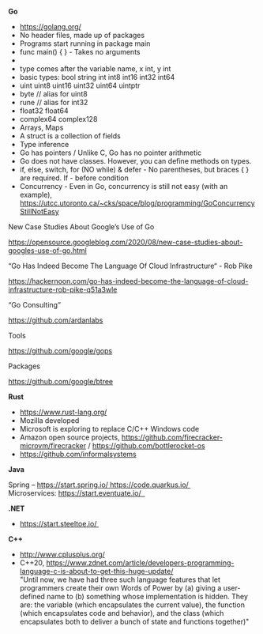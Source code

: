 **Go** 

- https://golang.org/ 
- No header files, made up of packages
- Programs start running in package main
- func main() { } - Takes no arguments
- 
- type comes after the variable name, x int, y int
- basic types: bool string int int8 int16 int32 int64
- uint uint8 uint16 uint32 uint64 uintptr
- byte // alias for uint8
- rune // alias for int32
- float32 float64
- complex64 complex128
- Arrays, Maps
- A struct is a collection of fields
- Type inference
- Go has pointers / Unlike C, Go has no pointer arithmetic
- Go does not have classes. However, you can define methods on types.
- if, else, switch, for (NO while) & defer - No parentheses, but braces { } are required. If - before condition
- Concurrency - Even in Go, concurrency is still not easy (with an example), https://utcc.utoronto.ca/~cks/space/blog/programming/GoConcurrencyStillNotEasy 

New Case Studies About Google’s Use of Go

https://opensource.googleblog.com/2020/08/new-case-studies-about-googles-use-of-go.html  

“Go Has Indeed Become The Language Of Cloud Infrastructure“ - Rob Pike

https://hackernoon.com/go-has-indeed-become-the-language-of-cloud-infrastructure-rob-pike-q51a3wle

“Go Consulting”

https://github.com/ardanlabs 

Tools

https://github.com/google/gops

Packages

https://github.com/google/btree 

**Rust**

- https://www.rust-lang.org/ 
- Mozilla developed
- Microsoft is exploring to replace C/C++ Windows code
- Amazon open source projects, https://github.com/firecracker-microvm/firecracker / https://github.com/bottlerocket-os 
- https://github.com/informalsystems 

**Java**

Spring – https://start.spring.io/ https://code.quarkus.io/ 
Microservices: https://start.eventuate.io/  

**.NET**

- https://start.steeltoe.io/ 

**C++**

- http://www.cplusplus.org/ 
- C++20, https://www.zdnet.com/article/developers-programming-language-c-is-about-to-get-this-huge-update/  
"Until now, we have had three such language features that let programmers create their own Words of Power by (a) giving a user-defined name to (b) something whose implementation is hidden. They are: the variable (which encapsulates the current value), the function (which encapsulates code and behavior), and the class (which encapsulates both to deliver a bunch of state and functions together)"
